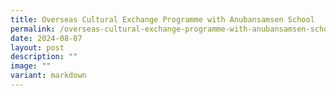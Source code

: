 ```yaml
---
title: Overseas Cultural Exchange Programme with Anubansamsen School
permalink: /overseas-cultural-exchange-programme-with-anubansamsen-school/
date: 2024-08-07
layout: post
description: ""
image: ""
variant: markdown
---
```

